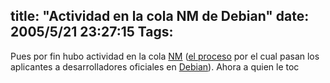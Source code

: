 title: "Actividad en la cola NM de Debian"
date: 2005/5/21 23:27:15
Tags: 
---
Pues por fin hubo actividad en la cola <a target="_blank" href="http://nm.debian.org/nmlist.php">NM</a> (<a target="_blank" href="http://nm.debian.org/">el proceso</a> por el cual pasan los aplicantes a desarrolladores oficiales en <a target="_blank" href="http://www.debian.org/">Debian</a>).
Ahora a quien le toc